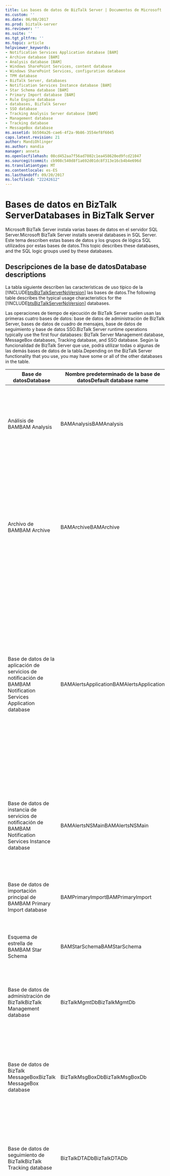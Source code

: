 ```yaml
---
title: Las bases de datos de BizTalk Server | Documentos de Microsoft
ms.custom: ''
ms.date: 06/08/2017
ms.prod: biztalk-server
ms.reviewer: ''
ms.suite: ''
ms.tgt_pltfrm: ''
ms.topic: article
helpviewer_keywords:
- Notification Services Application database [BAM]
- Archive database [BAM]
- Analysis database [BAM]
- Windows SharePoint Services, content database
- Windows SharePoint Services, configuration database
- TPM database
- BizTalk Server, databases
- Notification Services Instance database [BAM]
- Star Schema database [BAM]
- Primary Import database [BAM]
- Rule Engine database
- databases, BizTalk Server
- SSO database
- Tracking Analysis Server database [BAM]
- Management database
- Tracking database
- MessageBox database
ms.assetid: bb504a26-cae6-4f2a-9b86-3554ef8f6045
caps.latest.revision: 21
author: MandiOhlinger
ms.author: mandia
manager: anneta
ms.openlocfilehash: 08cd452aa7f56ad7802c1ea458620ed9fcd21047
ms.sourcegitcommit: cb908c540d8f1a692d01dc8f313e16cb4b4e696d
ms.translationtype: MT
ms.contentlocale: es-ES
ms.lasthandoff: 09/20/2017
ms.locfileid: "22242612"
---
```

# <a name="databases-in-biztalk-server"></a><span data-ttu-id="1891d-102">Bases de datos en BizTalk Server</span><span class="sxs-lookup"><span data-stu-id="1891d-102">Databases in BizTalk Server</span></span>
<span data-ttu-id="1891d-103">Microsoft BizTalk Server instala varias bases de datos en el servidor SQL Server.</span><span class="sxs-lookup"><span data-stu-id="1891d-103">Microsoft BizTalk Server installs several databases in SQL Server.</span></span> <span data-ttu-id="1891d-104">Este tema describen estas bases de datos y los grupos de lógica SQL utilizados por estas bases de datos.</span><span class="sxs-lookup"><span data-stu-id="1891d-104">This topic describes these databases, and the SQL logic groups used by these databases.</span></span>  

## <a name="database-descriptions"></a><span data-ttu-id="1891d-105">Descripciones de la base de datos</span><span class="sxs-lookup"><span data-stu-id="1891d-105">Database descriptions</span></span>
<span data-ttu-id="1891d-106">La tabla siguiente describen las características de uso típico de la [!INCLUDE[btsBizTalkServerNoVersion](../includes/btsbiztalkservernoversion-md.md)] las bases de datos.</span><span class="sxs-lookup"><span data-stu-id="1891d-106">The following table describes the typical usage characteristics for the [!INCLUDE[btsBizTalkServerNoVersion](../includes/btsbiztalkservernoversion-md.md)] databases.</span></span>  
  
<span data-ttu-id="1891d-107">Las operaciones de tiempo de ejecución de BizTalk Server suelen usan las primeras cuatro bases de datos: base de datos de administración de BizTalk Server, bases de datos de cuadro de mensajes, base de datos de seguimiento y base de datos SSO.</span><span class="sxs-lookup"><span data-stu-id="1891d-107">BizTalk Server runtime operations typically use the first four databases: BizTalk Server Management database, MessageBox databases, Tracking database, and SSO database.</span></span> <span data-ttu-id="1891d-108">Según la funcionalidad de BizTalk Server que use, podrá utilizar todas o algunas de las demás bases de datos de la tabla.</span><span class="sxs-lookup"><span data-stu-id="1891d-108">Depending on the BizTalk Server functionality that you use, you may have some or all of the other databases in the table.</span></span>  
  
|<span data-ttu-id="1891d-109">Base de datos</span><span class="sxs-lookup"><span data-stu-id="1891d-109">Database</span></span>|<span data-ttu-id="1891d-110">Nombre predeterminado de la base de datos</span><span class="sxs-lookup"><span data-stu-id="1891d-110">Default database name</span></span>|<span data-ttu-id="1891d-111">Description</span><span class="sxs-lookup"><span data-stu-id="1891d-111">Description</span></span>|  
|--------------|---------------------------|-----------------|  
|<span data-ttu-id="1891d-112">Análisis de BAM</span><span class="sxs-lookup"><span data-stu-id="1891d-112">BAM Analysis</span></span>|<span data-ttu-id="1891d-113">BAMAnalysis</span><span class="sxs-lookup"><span data-stu-id="1891d-113">BAMAnalysis</span></span>|<span data-ttu-id="1891d-114">Esta base de datos contiene los cubos OLAP de Supervisión de la actividad económica (BAM) para los análisis con y sin conexión.</span><span class="sxs-lookup"><span data-stu-id="1891d-114">This database contains Business Activity Monitoring (BAM) OLAP cubes for both online and offline analysis.</span></span>|  
|<span data-ttu-id="1891d-115">Archivo de BAM</span><span class="sxs-lookup"><span data-stu-id="1891d-115">BAM Archive</span></span>|<span data-ttu-id="1891d-116">BAMArchive</span><span class="sxs-lookup"><span data-stu-id="1891d-116">BAMArchive</span></span>|<span data-ttu-id="1891d-117">Esta base de datos archiva datos antiguos de actividad económica.</span><span class="sxs-lookup"><span data-stu-id="1891d-117">This database archives old business activity data.</span></span> <span data-ttu-id="1891d-118">Cree una base de datos de archivo de BAM para reducir al mínimo la acumulación de datos de actividad económica en la base de datos de importación principal de BAM.</span><span class="sxs-lookup"><span data-stu-id="1891d-118">Create a BAM Archive database to minimize the accumulation of business activity data in the BAM Primary Import database.</span></span>|  
|<span data-ttu-id="1891d-119">Base de datos de la aplicación de servicios de notificación de BAM</span><span class="sxs-lookup"><span data-stu-id="1891d-119">BAM Notification Services Application database</span></span>|<span data-ttu-id="1891d-120">BAMAlertsApplication</span><span class="sxs-lookup"><span data-stu-id="1891d-120">BAMAlertsApplication</span></span>|<span data-ttu-id="1891d-121">Esta base de datos contiene información de alertas para notificaciones de BAM.</span><span class="sxs-lookup"><span data-stu-id="1891d-121">This database contains alert information for BAM notifications.</span></span> <span data-ttu-id="1891d-122">Por ejemplo, al crear una alerta utilizando el portal de BAM, las entradas se insertan en la base de datos especificando las condiciones y eventos a los que pertenece la alerta, así como otros datos complementarios relativos a ésta.</span><span class="sxs-lookup"><span data-stu-id="1891d-122">For example, when you create an alert using the BAM portal, entries are inserted in the database specifying the conditions and events to which the alert pertains, as well as other supporting data items for the alert.</span></span>|  
|<span data-ttu-id="1891d-123">Base de datos de instancia de servicios de notificación de BAM</span><span class="sxs-lookup"><span data-stu-id="1891d-123">BAM Notification Services Instance database</span></span>|<span data-ttu-id="1891d-124">BAMAlertsNSMain</span><span class="sxs-lookup"><span data-stu-id="1891d-124">BAMAlertsNSMain</span></span>|<span data-ttu-id="1891d-125">Esta base de datos contiene información de la instancia que especifica el modo en que los servicios de notificación se conectan con el sistema supervisado por BAM.</span><span class="sxs-lookup"><span data-stu-id="1891d-125">This database contains instance information specifying how the notification services connect to the system that BAM is monitoring.</span></span>|  
|<span data-ttu-id="1891d-126">Base de datos de importación principal de BAM</span><span class="sxs-lookup"><span data-stu-id="1891d-126">BAM Primary Import database</span></span>|<span data-ttu-id="1891d-127">BAMPrimaryImport</span><span class="sxs-lookup"><span data-stu-id="1891d-127">BAMPrimaryImport</span></span>|<span data-ttu-id="1891d-128">Base de datos donde BAM recopila los datos sin procesar de seguimiento.</span><span class="sxs-lookup"><span data-stu-id="1891d-128">This is the database where BAM collects raw tracking data.</span></span>|  
|<span data-ttu-id="1891d-129">Esquema de estrella de BAM</span><span class="sxs-lookup"><span data-stu-id="1891d-129">BAM Star Schema</span></span>|<span data-ttu-id="1891d-130">BAMStarSchema</span><span class="sxs-lookup"><span data-stu-id="1891d-130">BAMStarSchema</span></span>|<span data-ttu-id="1891d-131">Esta base de datos contiene la tabla provisional y las tablas de dimensiones y medidas.</span><span class="sxs-lookup"><span data-stu-id="1891d-131">This database contains the staging table, and the measure and dimension tables.</span></span>|  
|<span data-ttu-id="1891d-132">Base de datos de administración de BizTalk</span><span class="sxs-lookup"><span data-stu-id="1891d-132">BizTalk Management database</span></span>|<span data-ttu-id="1891d-133">BizTalkMgmtDb</span><span class="sxs-lookup"><span data-stu-id="1891d-133">BizTalkMgmtDb</span></span>|<span data-ttu-id="1891d-134">Esta base de datos es el almacén central de metainformación para todas las instancias de BizTalk Server.</span><span class="sxs-lookup"><span data-stu-id="1891d-134">This database is the central meta-information store for all instances of BizTalk Server.</span></span>|  
|<span data-ttu-id="1891d-135">Base de datos de BizTalk MessageBox</span><span class="sxs-lookup"><span data-stu-id="1891d-135">BizTalk MessageBox database</span></span>|<span data-ttu-id="1891d-136">BizTalkMsgBoxDb</span><span class="sxs-lookup"><span data-stu-id="1891d-136">BizTalkMsgBoxDb</span></span>|<span data-ttu-id="1891d-137">El motor de BizTalk Server usa esta base de datos para el enrutamiento, la puesta en cola, la administración de instancias y otras tareas.</span><span class="sxs-lookup"><span data-stu-id="1891d-137">This database is used by the BizTalk Server engine for routing, queuing, instance management, and a variety of other tasks.</span></span>|  
|<span data-ttu-id="1891d-138">Base de datos de seguimiento de BizTalk</span><span class="sxs-lookup"><span data-stu-id="1891d-138">BizTalk Tracking database</span></span>|<span data-ttu-id="1891d-139">BizTalkDTADb</span><span class="sxs-lookup"><span data-stu-id="1891d-139">BizTalkDTADb</span></span>|<span data-ttu-id="1891d-140">Esta base de datos almacena datos de supervisión de estado de cuyo seguimiento se ocupa el motor de seguimiento de BizTalk Server.</span><span class="sxs-lookup"><span data-stu-id="1891d-140">This database stores health monitoring data tracked by the BizTalk Server tracking engine.</span></span>|  
|<span data-ttu-id="1891d-141">Base de datos del motor de reglas</span><span class="sxs-lookup"><span data-stu-id="1891d-141">Rule Engine database</span></span>|<span data-ttu-id="1891d-142">BizTalkRuleEngineDb</span><span class="sxs-lookup"><span data-stu-id="1891d-142">BizTalkRuleEngineDb</span></span>|<span data-ttu-id="1891d-143">Esta base de datos es un repositorio para lo siguiente:</span><span class="sxs-lookup"><span data-stu-id="1891d-143">This database is a repository for:</span></span><br /><br /> <span data-ttu-id="1891d-144">-Directivas, que son conjuntos de reglas relacionadas.</span><span class="sxs-lookup"><span data-stu-id="1891d-144">-   Policies, which are sets of related rules.</span></span><br /><span data-ttu-id="1891d-145">-Vocabularios, que son colecciones de nombres descriptivos y específico de dominio para referencias de datos de reglas.</span><span class="sxs-lookup"><span data-stu-id="1891d-145">-   Vocabularies, which are collections of user-friendly, domain-specific names for data references in rules.</span></span>|  
|<span data-ttu-id="1891d-146">base de datos de SSO</span><span class="sxs-lookup"><span data-stu-id="1891d-146">SSO database</span></span>|<span data-ttu-id="1891d-147">SSODB</span><span class="sxs-lookup"><span data-stu-id="1891d-147">SSODB</span></span>|<span data-ttu-id="1891d-148">Esta base de datos de inicio de sesión único empresarial almacena de forma segura la información de configuración de las ubicaciones de recepción.</span><span class="sxs-lookup"><span data-stu-id="1891d-148">This Enterprise Single Sign-On database securely stores the configuration information for receive locations.</span></span>|  
|<span data-ttu-id="1891d-149">Base de datos de configuración de Windows SharePoint Services</span><span class="sxs-lookup"><span data-stu-id="1891d-149">Windows SharePoint Services configuration database</span></span>|<span data-ttu-id="1891d-150">*Definido por el usuario*</span><span class="sxs-lookup"><span data-stu-id="1891d-150">*User-defined*</span></span>|<span data-ttu-id="1891d-151">Esta base de datos contiene toda la configuración global del servidor.</span><span class="sxs-lookup"><span data-stu-id="1891d-151">This database contains all of the global settings for the server.</span></span>|  
|<span data-ttu-id="1891d-152">Base de datos de contenido de Windows SharePoint Services</span><span class="sxs-lookup"><span data-stu-id="1891d-152">Windows SharePoint Services content database</span></span>|<span data-ttu-id="1891d-153">*Definido por el usuario*</span><span class="sxs-lookup"><span data-stu-id="1891d-153">*User-defined*</span></span>|<span data-ttu-id="1891d-154">Esta base de datos incluye todo el contenido de un sitio, como elementos de lista y documentos.</span><span class="sxs-lookup"><span data-stu-id="1891d-154">This database contains all of the site content, such as list items and documents.</span></span>|  

## <a name="database-login-accounts"></a><span data-ttu-id="1891d-155">Cuentas de inicio de sesión de base de datos</span><span class="sxs-lookup"><span data-stu-id="1891d-155">Database login accounts</span></span>

[!INCLUDE[btsBizTalkServerNoVersion](../includes/btsbiztalkservernoversion-md.md)]<span data-ttu-id="1891d-156">crea grupos de inicio de sesión SQL y las asigna a los roles de SQL Server y los roles de base de datos que se muestran en la tabla siguiente:</span><span class="sxs-lookup"><span data-stu-id="1891d-156"> creates SQL login groups, and maps them to the SQL Server roles and database roles listed in the following table:</span></span>  
  
|<span data-ttu-id="1891d-157">Grupo</span><span class="sxs-lookup"><span data-stu-id="1891d-157">Group</span></span>|<span data-ttu-id="1891d-158">Descripción</span><span class="sxs-lookup"><span data-stu-id="1891d-158">Description</span></span>|<span data-ttu-id="1891d-159">Funciones de servidor SQL Server o de base de datos</span><span class="sxs-lookup"><span data-stu-id="1891d-159">SQL Server Roles or Database Roles</span></span>|  
|-----------|-----------------|----------------------------------------|  
|<span data-ttu-id="1891d-160">Usuarios de aplicación de BizTalk</span><span class="sxs-lookup"><span data-stu-id="1891d-160">BizTalk Application Users</span></span>|<span data-ttu-id="1891d-161">Incluye todas las cuentas con acceso a los hosts de tipo En curso de BizTalk (procesos de host en BizTalk Server, BTSNTSvc.exe).</span><span class="sxs-lookup"><span data-stu-id="1891d-161">Includes all accounts with access to In-Process BizTalk hosts (hosts processes in BizTalk Server, BTSNTSvc.exe).</span></span>  <span data-ttu-id="1891d-162">Use un Grupo de host de BizTalk por cada host de tipo En curso de su entorno.</span><span class="sxs-lookup"><span data-stu-id="1891d-162">Use one BizTalk Host Group for each In-Process host in your environment.</span></span>|<span data-ttu-id="1891d-163">Rol de base de datos de SQL Server BTS_HOST_USERS en las siguientes bases de datos:</span><span class="sxs-lookup"><span data-stu-id="1891d-163">BTS_HOST_USERS SQL Server Database Role in the following databases:</span></span><br /><br /> <span data-ttu-id="1891d-164">BizTalkMgmtDb</span><span class="sxs-lookup"><span data-stu-id="1891d-164">BizTalkMgmtDb</span></span><br /><br /> <span data-ttu-id="1891d-165">BizTalkMsgBoxDb</span><span class="sxs-lookup"><span data-stu-id="1891d-165">BizTalkMsgBoxDb</span></span><br /><br /> <span data-ttu-id="1891d-166">BizTalkRuleEngineDb</span><span class="sxs-lookup"><span data-stu-id="1891d-166">BizTalkRuleEngineDb</span></span><br /><br /> <span data-ttu-id="1891d-167">BizTalkDTADb</span><span class="sxs-lookup"><span data-stu-id="1891d-167">BizTalkDTADb</span></span><br /><br /> <span data-ttu-id="1891d-168">BAMPrimaryImport</span><span class="sxs-lookup"><span data-stu-id="1891d-168">BAMPrimaryImport</span></span><br /><br /> <span data-ttu-id="1891d-169">Función de base de datos de servidor SQL Server de BAM_EVENT_WRITER en el BAMPrimaryImport</span><span class="sxs-lookup"><span data-stu-id="1891d-169">BAM_EVENT_WRITER SQL Server Database Role in the BAMPrimaryImport</span></span>|  
|<span data-ttu-id="1891d-170">Usuarios de hosts aislados de BizTalk</span><span class="sxs-lookup"><span data-stu-id="1891d-170">BizTalk Isolated Host Users</span></span>|<span data-ttu-id="1891d-171">Incluye todas las cuentas con acceso a los hosts aislados de BizTalk.</span><span class="sxs-lookup"><span data-stu-id="1891d-171">Includes all accounts with access to the Isolated BizTalk hosts.</span></span> <span data-ttu-id="1891d-172">Utilice un grupo de host aislado de BizTalk por cada host aislado de su entorno.</span><span class="sxs-lookup"><span data-stu-id="1891d-172">Use one BizTalk Isolated Host Group for each Isolated Host in your environment.</span></span>|<span data-ttu-id="1891d-173">Rol de base de datos de SQL Server BTS_HOST_USERS en las siguientes bases de datos:</span><span class="sxs-lookup"><span data-stu-id="1891d-173">BTS_HOST_USERS SQL Server Database Role in the following databases:</span></span><br /><br /> <span data-ttu-id="1891d-174">BizTalkMgmtDb</span><span class="sxs-lookup"><span data-stu-id="1891d-174">BizTalkMgmtDb</span></span><br /><br /> <span data-ttu-id="1891d-175">BizTalkMsgBoxDb</span><span class="sxs-lookup"><span data-stu-id="1891d-175">BizTalkMsgBoxDb</span></span><br /><br /> <span data-ttu-id="1891d-176">BizTalkRuleEngineDb</span><span class="sxs-lookup"><span data-stu-id="1891d-176">BizTalkRuleEngineDb</span></span><br /><br /> <span data-ttu-id="1891d-177">BizTalkDTADb</span><span class="sxs-lookup"><span data-stu-id="1891d-177">BizTalkDTADb</span></span><br /><br /> <span data-ttu-id="1891d-178">BAMPrimaryImport</span><span class="sxs-lookup"><span data-stu-id="1891d-178">BAMPrimaryImport</span></span>|  
|<span data-ttu-id="1891d-179">Administradores de servidor BizTalk Server</span><span class="sxs-lookup"><span data-stu-id="1891d-179">BizTalk Server Administrators</span></span>|<span data-ttu-id="1891d-180">Incluye todos los administradores de BizTalk Server que implementarán soluciones, administrarán aplicaciones y resolverán problemas de procesamiento de mensajes.</span><span class="sxs-lookup"><span data-stu-id="1891d-180">Includes all BizTalk Server Administrators that will deploy solutions, manage applications and resolve message processing issues.</span></span>|<span data-ttu-id="1891d-181">Función de base de datos de servidor SQL Server BTS_ADMIN_USERS en las siguientes bases de datos:</span><span class="sxs-lookup"><span data-stu-id="1891d-181">BTS_ADMIN_USERS SQL Server Database Role in the following databases:</span></span><br /><br /> <span data-ttu-id="1891d-182">BizTalkMgmtDb</span><span class="sxs-lookup"><span data-stu-id="1891d-182">BizTalkMgmtDb</span></span><br /><br /> <span data-ttu-id="1891d-183">BizTalkMsgBoxDb</span><span class="sxs-lookup"><span data-stu-id="1891d-183">BizTalkMsgBoxDb</span></span><br /><br /> <span data-ttu-id="1891d-184">BizTalkRuleEngineDb</span><span class="sxs-lookup"><span data-stu-id="1891d-184">BizTalkRuleEngineDb</span></span><br /><br /> <span data-ttu-id="1891d-185">BizTalkDTADb</span><span class="sxs-lookup"><span data-stu-id="1891d-185">BizTalkDTADb</span></span><br /><br /> <span data-ttu-id="1891d-186">BAMPrimaryImport</span><span class="sxs-lookup"><span data-stu-id="1891d-186">BAMPrimaryImport</span></span><br /><br /> <span data-ttu-id="1891d-187">Función de base de datos de servidor SQL Server db_owner para las siguientes bases de datos:</span><span class="sxs-lookup"><span data-stu-id="1891d-187">db_owner SQL Server Database Role for the following databases:</span></span><br /><br /> <span data-ttu-id="1891d-188">BAMStarSchema</span><span class="sxs-lookup"><span data-stu-id="1891d-188">BAMStarSchema</span></span><br /><br /> <span data-ttu-id="1891d-189">BAMPrimaryImport</span><span class="sxs-lookup"><span data-stu-id="1891d-189">BAMPrimaryImport</span></span><br /><br /> <span data-ttu-id="1891d-190">BAMArchive</span><span class="sxs-lookup"><span data-stu-id="1891d-190">BAMArchive</span></span><br /><br /> <span data-ttu-id="1891d-191">BAMAlertsApplication</span><span class="sxs-lookup"><span data-stu-id="1891d-191">BAMAlertsApplication</span></span><br /><br /> <span data-ttu-id="1891d-192">BAMAlertsNSMain</span><span class="sxs-lookup"><span data-stu-id="1891d-192">BAMAlertsNSMain</span></span><br /><br /> <span data-ttu-id="1891d-193">Rol de base de datos de servidor SQL Server NSAdmin en las siguientes bases de datos:</span><span class="sxs-lookup"><span data-stu-id="1891d-193">NSAdmin SQL Server Database Role in the following databases:</span></span><br /><br /> <span data-ttu-id="1891d-194">BAMAlertsApplication</span><span class="sxs-lookup"><span data-stu-id="1891d-194">BAMAlertsApplication</span></span><br /><br /> <span data-ttu-id="1891d-195">BAMAlertsNSMain</span><span class="sxs-lookup"><span data-stu-id="1891d-195">BAMAlertsNSMain</span></span><br /><br /> <span data-ttu-id="1891d-196">BizTalkDTADb</span><span class="sxs-lookup"><span data-stu-id="1891d-196">BizTalkDTADb</span></span><br /><br /> <span data-ttu-id="1891d-197">BizTalkMgmtDb</span><span class="sxs-lookup"><span data-stu-id="1891d-197">BizTalkMgmtDb</span></span><br /><br /> <span data-ttu-id="1891d-198">Administradores de OLAP en el equipo que hospeda la base de datos de OLAP BAMAnalysis.</span><span class="sxs-lookup"><span data-stu-id="1891d-198">OLAP Administrators on the computer hosting the BAMAnalysis OLAP database.</span></span>|  
|<span data-ttu-id="1891d-199">Operadores de servidor BizTalk Server</span><span class="sxs-lookup"><span data-stu-id="1891d-199">BizTalk Server Operators</span></span>|<span data-ttu-id="1891d-200">Tiene una función de pocos privilegios, con acceso sólo para supervisar y solucionar problemas de acciones</span><span class="sxs-lookup"><span data-stu-id="1891d-200">Has a low privilege role with access only to monitoring and troubleshooting actions</span></span><br /><br /> <span data-ttu-id="1891d-201">No contiene ninguna cuenta de servicio</span><span class="sxs-lookup"><span data-stu-id="1891d-201">Contains no service accounts</span></span>|<span data-ttu-id="1891d-202">Rol de base de datos de SQL Server BTS_OPERATORS en las siguientes bases de datos:</span><span class="sxs-lookup"><span data-stu-id="1891d-202">BTS_OPERATORS SQL Server Database Role in the following databases:</span></span><br /><br /> <span data-ttu-id="1891d-203">BizTalkDTADb</span><span class="sxs-lookup"><span data-stu-id="1891d-203">BizTalkDTADb</span></span><br /><br /> <span data-ttu-id="1891d-204">BizTalkMgmtDb</span><span class="sxs-lookup"><span data-stu-id="1891d-204">BizTalkMgmtDb</span></span><br /><br /> <span data-ttu-id="1891d-205">BizTalkMsgBoxDb</span><span class="sxs-lookup"><span data-stu-id="1891d-205">BizTalkMsgBoxDb</span></span><br /><br /> <span data-ttu-id="1891d-206">BizTalkRuleEngineDb</span><span class="sxs-lookup"><span data-stu-id="1891d-206">BizTalkRuleEngineDb</span></span>|  
|<span data-ttu-id="1891d-207">Administradores de SSO</span><span class="sxs-lookup"><span data-stu-id="1891d-207">SSO Administrators</span></span>|<span data-ttu-id="1891d-208">Administradores de nivel superior del servicio de inicio de sesión único (SSO) empresarial.</span><span class="sxs-lookup"><span data-stu-id="1891d-208">Top-level administrators of the Enterprise Single Sign-On (SSO) service.</span></span><br /><br /> <span data-ttu-id="1891d-209">Contiene la cuenta de usuario utilizada para ejecutar la configuración de BizTalk que debe estar en este grupo.</span><span class="sxs-lookup"><span data-stu-id="1891d-209">Contains user account used to run BizTalk Configuration must be in this group.</span></span><br /><br /> <span data-ttu-id="1891d-210">Contiene la cuenta del servicio de inicio de sesión único (SSO) empresarial y los usuarios o grupos que necesitan tener la capacidad de configurar y administrar BizTalk Server y SSO.</span><span class="sxs-lookup"><span data-stu-id="1891d-210">Contains Enterprise Single Sign-On Service account and any users/groups that need to be able to configure and administer BizTalk Server and SSO.</span></span>|<span data-ttu-id="1891d-211">Función de base de datos de servidor SQL Server db_owner para el SSO</span><span class="sxs-lookup"><span data-stu-id="1891d-211">db_owner SQL Server Database Role for the SSO</span></span><br /><br /> <span data-ttu-id="1891d-212">Función de servidor SQL Server securityadmin para el servidor SQL Server en que se encuentra SSO</span><span class="sxs-lookup"><span data-stu-id="1891d-212">securityadmin SQL Server Role for the SQL Server where SSO is located</span></span>|  

[!INCLUDE[btsBizTalkServerNoVersion](../includes/btsbiztalkservernoversion-md.md)]<span data-ttu-id="1891d-213">crea las cuentas de inicio de sesión SQL y las asigna a los roles de base de datos de SQL Server enumerados en la tabla siguiente:</span><span class="sxs-lookup"><span data-stu-id="1891d-213"> creates SQL login accounts, and maps them to the SQL Server database roles listed in the following table:</span></span>  
  
|<span data-ttu-id="1891d-214">Cuenta de usuario</span><span class="sxs-lookup"><span data-stu-id="1891d-214">User Account</span></span>|<span data-ttu-id="1891d-215">Descripción</span><span class="sxs-lookup"><span data-stu-id="1891d-215">Description</span></span>|<span data-ttu-id="1891d-216">Roles de base de datos de servidor SQL</span><span class="sxs-lookup"><span data-stu-id="1891d-216">SQL Database Roles</span></span>|  
|------------------|-----------------|------------------------|  
|<span data-ttu-id="1891d-217">Servicio de actualización de motor de reglas</span><span class="sxs-lookup"><span data-stu-id="1891d-217">Rule Engine Update Service</span></span>|<span data-ttu-id="1891d-218">Cuenta de usuario usada para ejecutar el Servicio de actualización del motor de reglas.</span><span class="sxs-lookup"><span data-stu-id="1891d-218">User account used to the Rule Engine Update Service.</span></span>|<span data-ttu-id="1891d-219">Función de base de datos de servidor SQL Server RE_HOST_USERS en el BizTalkRuleEngineDb</span><span class="sxs-lookup"><span data-stu-id="1891d-219">RE_HOST_USERS SQL Server Database Role in the BizTalkRuleEngineDb</span></span>|  
|<span data-ttu-id="1891d-220">Usuario de BAM Notification Services</span><span class="sxs-lookup"><span data-stu-id="1891d-220">BAM Notification Services User</span></span>|<span data-ttu-id="1891d-221">Cuenta de usuario usada para ejecutar los servicios de notificación de BAM.</span><span class="sxs-lookup"><span data-stu-id="1891d-221">User account used to the BAM Notification Services.</span></span>|<span data-ttu-id="1891d-222">Función de base de datos de servidor SQL Server NSRunService en las bases de datos siguientes:</span><span class="sxs-lookup"><span data-stu-id="1891d-222">NSRunService SQL Server Database Role in the following databases:</span></span><br /><br /> <span data-ttu-id="1891d-223">BAMAlertsApplication</span><span class="sxs-lookup"><span data-stu-id="1891d-223">BAMAlertsApplication</span></span><br /><br /> <span data-ttu-id="1891d-224">BAMAlertsNSMain</span><span class="sxs-lookup"><span data-stu-id="1891d-224">BAMAlertsNSMain</span></span><br /><br /> <span data-ttu-id="1891d-225">Rol de base de datos de servidor SQL Server BAM_ManagementNSReader para BAMPrimaryImport</span><span class="sxs-lookup"><span data-stu-id="1891d-225">BAM_ManagementNSReader SQL Server Database role for the BAMPrimaryImport</span></span>|  
|<span data-ttu-id="1891d-226">Usuario de Servicio Web de administración de BAM</span><span class="sxs-lookup"><span data-stu-id="1891d-226">BAM Management Web Service user</span></span>|<span data-ttu-id="1891d-227">Cuenta de servicio utilizada en el servicio Web de administración de BAM.</span><span class="sxs-lookup"><span data-stu-id="1891d-227">User account used to the BAM Management Web Service.</span></span>|<span data-ttu-id="1891d-228">Función de base de datos de servidor SQL Server NSSubscriberAdmin en las siguientes bases de datos:</span><span class="sxs-lookup"><span data-stu-id="1891d-228">NSSubscriberAdmin SQL Server Database Role in the following databases:</span></span><br /><br /> <span data-ttu-id="1891d-229">BAMAlertsApplication</span><span class="sxs-lookup"><span data-stu-id="1891d-229">BAMAlertsApplication</span></span><br /><br /> <span data-ttu-id="1891d-230">BAMAlertsNSMain</span><span class="sxs-lookup"><span data-stu-id="1891d-230">BAMAlertsNSMain</span></span><br /><br /> <span data-ttu-id="1891d-231">Rol de base de datos de servidor SQL Server BAM_ManagementWS para BAMPrimaryImport</span><span class="sxs-lookup"><span data-stu-id="1891d-231">BAM_ManagementWS SQL Server Database role for the BAMPrimaryImport</span></span>|  
  
  
## <a name="see-also"></a><span data-ttu-id="1891d-232">Vea también</span><span class="sxs-lookup"><span data-stu-id="1891d-232">See Also</span></span>  
 <span data-ttu-id="1891d-233">[Trabajos y la estructura de base de datos](../core/database-structure-and-jobs.md) </span><span class="sxs-lookup"><span data-stu-id="1891d-233">[Database Structure and Jobs](../core/database-structure-and-jobs.md) </span></span>  
 <span data-ttu-id="1891d-234">[La base de datos de cuadro de mensajes](../core/the-messagebox-database.md) </span><span class="sxs-lookup"><span data-stu-id="1891d-234">[The MessageBox Database](../core/the-messagebox-database.md) </span></span>  
 <span data-ttu-id="1891d-235">[Mantener BizTalk Server](../technical-guides/maintaining-biztalk-server-databases.md) </span><span class="sxs-lookup"><span data-stu-id="1891d-235">[Maintaining BizTalk Server](../technical-guides/maintaining-biztalk-server-databases.md) </span></span>  
 <span data-ttu-id="1891d-236">[Escalar soluciones](../core/scaling-your-solutions.md) </span><span class="sxs-lookup"><span data-stu-id="1891d-236">[Scaling Your Solutions](../core/scaling-your-solutions.md) </span></span>  
 <span data-ttu-id="1891d-237">[Grupos de Windows y cuentas de usuario en BizTalk Server](../core/windows-groups-and-user-accounts-in-biztalk-server.md) </span><span class="sxs-lookup"><span data-stu-id="1891d-237">[Windows Groups and User Accounts in BizTalk Server](../core/windows-groups-and-user-accounts-in-biztalk-server.md) </span></span>  
 [<span data-ttu-id="1891d-238">Cómo cambiar contraseñas y cuentas de servicio</span><span class="sxs-lookup"><span data-stu-id="1891d-238">How to Change Service Accounts and Passwords</span></span>](../core/how-to-change-service-accounts-and-passwords.md)